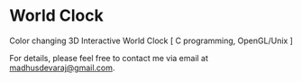 # World Clock

Color changing 3D Interactive World Clock [ C programming, OpenGL/Unix ]

For details, please feel free to contact me via email at madhusdevaraj@gmail.com.
